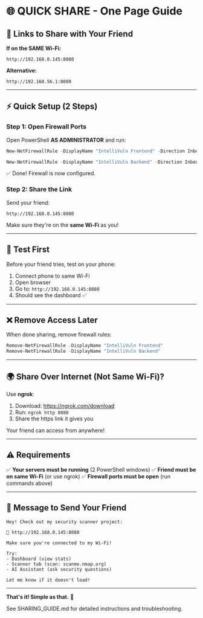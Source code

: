# 🌐 QUICK SHARE - One Page Guide

## 📱 Links to Share with Your Friend

**If on the SAME Wi-Fi:**
```
http://192.168.0.145:8080
```

**Alternative:**
```
http://192.168.56.1:8080
```

---

## ⚡ Quick Setup (2 Steps)

### Step 1: Open Firewall Ports

Open PowerShell **AS ADMINISTRATOR** and run:

```powershell
New-NetFirewallRule -DisplayName "IntelliVuln Frontend" -Direction Inbound -LocalPort 8080 -Protocol TCP -Action Allow

New-NetFirewallRule -DisplayName "IntelliVuln Backend" -Direction Inbound -LocalPort 8000 -Protocol TCP -Action Allow
```

✅ Done! Firewall is now configured.

### Step 2: Share the Link

Send your friend:
```
http://192.168.0.145:8080
```

Make sure they're on the **same Wi-Fi** as you!

---

## 🧪 Test First

Before your friend tries, test on your phone:
1. Connect phone to same Wi-Fi
2. Open browser
3. Go to: `http://192.168.0.145:8080`
4. Should see the dashboard ✅

---

## ❌ Remove Access Later

When done sharing, remove firewall rules:

```powershell
Remove-NetFirewallRule -DisplayName "IntelliVuln Frontend"
Remove-NetFirewallRule -DisplayName "IntelliVuln Backend"
```

---

## 🌍 Share Over Internet (Not Same Wi-Fi)?

Use **ngrok**:

1. Download: https://ngrok.com/download
2. Run: `ngrok http 8080`
3. Share the https link it gives you

Your friend can access from anywhere!

---

## ⚠️ Requirements

✅ **Your servers must be running** (2 PowerShell windows)
✅ **Friend must be on same Wi-Fi** (or use ngrok)
✅ **Firewall ports must be open** (run commands above)

---

## 💬 Message to Send Your Friend

```
Hey! Check out my security scanner project:

🔗 http://192.168.0.145:8080

Make sure you're connected to my Wi-Fi!

Try:
- Dashboard (view stats)
- Scanner tab (scan: scanme.nmap.org)
- AI Assistant (ask security questions)

Let me know if it doesn't load!
```

---

**That's it! Simple as that.** 🚀

See SHARING_GUIDE.md for detailed instructions and troubleshooting.
